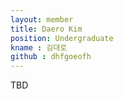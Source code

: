 ```yaml
---
layout: member
title: Daero Kim
position: Undergraduate
kname : 김대로
github : dhfgoeofh
---
```


TBD
